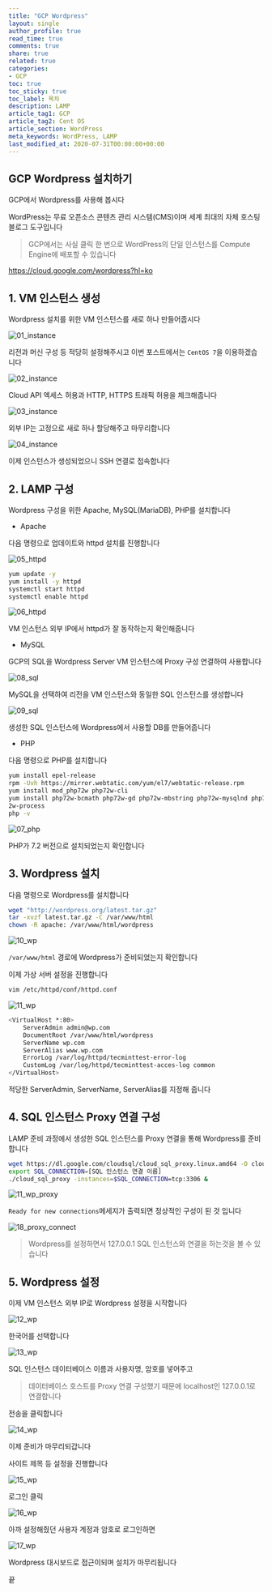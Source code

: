 ```yaml
---
title: "GCP Wordpress"
layout: single
author_profile: true
read_time: true
comments: true
share: true
related: true
categories:
- GCP
toc: true
toc_sticky: true
toc_label: 목차
description: LAMP
article_tag1: GCP
article_tag2: Cent OS
article_section: WordPress
meta_keywords: WordPress, LAMP
last_modified_at: 2020-07-31T00:00:00+00:00
---
```

## GCP Wordpress 설치하기

GCP에서 Wordpress를 사용해 봅시다

WordPress는 무료 오픈소스 콘텐츠 관리 시스템(CMS)이며 세계 최대의 자체 호스팅 블로그 도구입니다

> GCP에서는 사실 클릭 한 번으로 WordPress의 단일 인스턴스를 Compute Engine에 배포할 수 있습니다

<https://cloud.google.com/wordpress?hl=ko>

## 1. VM 인스턴스 생성

Wordpress 설치를 위한 VM 인스턴스를 새로 하나 만들어줍시다

![01_instance](https://user-images.githubusercontent.com/51220344/89009617-dbae6680-d347-11ea-9d0c-0fecc12609ce.PNG)

리전과 머신 구성 등 적당히 설정해주시고 이번 포스트에서는 `CentOS 7`을 이용하겠습니다

![02_instance](https://user-images.githubusercontent.com/51220344/89009725-26c87980-d348-11ea-802f-09710d21bc66.PNG)

Cloud API 엑세스 허용과 HTTP, HTTPS 트래픽 허용을 체크해줍니다

![03_instance](https://user-images.githubusercontent.com/51220344/89009756-3cd63a00-d348-11ea-870c-81631ff93c7e.PNG)

외부 IP는 고정으로 새로 하나 할당해주고 마무리합니다

![04_instance](https://user-images.githubusercontent.com/51220344/89009784-4cee1980-d348-11ea-8be1-cbd3ce6e2fc9.PNG)

이제 인스턴스가 생성되었으니 SSH 연결로 접속합니다

## 2. LAMP 구성

Wordpress 구성을 위한 Apache, MySQL(MariaDB), PHP를 설치합니다

- Apache

다음 명령으로 업데이트와 httpd 설치를 진행합니다

![05_httpd](https://user-images.githubusercontent.com/51220344/89009836-68592480-d348-11ea-864e-692524bc73b3.PNG)

~~~bash
yum update -y
yum install -y httpd
systemctl start httpd
systemctl enable httpd
~~~

![06_httpd](https://user-images.githubusercontent.com/51220344/89010046-d30a6000-d348-11ea-924c-a3c950a278cc.PNG)

VM 인스턴스 외부 IP에서 httpd가 잘 동작하는지 확인해줍니다

- MySQL

GCP의 SQL을 Wordpress Server VM 인스턴스에 Proxy 구성 연결하여 사용합니다

![08_sql](https://user-images.githubusercontent.com/51220344/89010398-7d828300-d349-11ea-9bdf-bf6d4060df7a.PNG)

MySQL을 선택하여 리전을 VM 인스턴스와 동일한 SQL 인스턴스를 생성합니다

![09_sql](https://user-images.githubusercontent.com/51220344/89010471-9854f780-d349-11ea-8f7f-21b2a95a3ae9.PNG)

생성한 SQL 인스턴스에 Wordpress에서 사용할 DB를 만들어줍니다

- PHP

다음 명령으로 PHP를 설치합니다

~~~bash
yum install epel-release
rpm -Uvh https://mirror.webtatic.com/yum/el7/webtatic-release.rpm
yum install mod_php72w php72w-cli
yum install php72w-bcmath php72w-gd php72w-mbstring php72w-mysqlnd php72w-pear php72w-xml php72w-xmlrpc php7
2w-process
php -v
~~~

![07_php](https://user-images.githubusercontent.com/51220344/89010160-03ea9500-d349-11ea-8ded-bd23b30204e3.PNG)

PHP가 7.2 버전으로 설치되었는지 확인합니다

## 3. Wordpress 설치

다음 명령으로 Wordpress를 설치합니다

~~~bash
wget "http://wordpress.org/latest.tar.gz"
tar -xvzf latest.tar.gz -C /var/www/html
chown -R apache: /var/www/html/wordpress
~~~

![10_wp](https://user-images.githubusercontent.com/51220344/89010532-bb7fa700-d349-11ea-8fbb-afd178b5fb57.PNG)

`/var/www/html` 경로에 Wordpress가 준비되었는지 확인합니다

이제 가상 서버 설정을 진행합니다

~~~bash
vim /etc/httpd/conf/httpd.conf
~~~

![11_wp](https://user-images.githubusercontent.com/51220344/89010650-feda1580-d349-11ea-8309-d8491c1ffc93.PNG)

~~~bash
<VirtualHost *:80>
	ServerAdmin admin@wp.com
	DocumentRoot /var/www/html/wordpress
	ServerName wp.com
	ServerAlias www.wp.com
	ErrorLog /var/log/httpd/tecminttest-error-log
	CustomLog /var/log/httpd/tecminttest-acces-log common
</VirtualHost>
~~~

적당한 ServerAdmin, ServerName, ServerAlias를 지정해 줍니다

## 4. SQL 인스턴스 Proxy 연결 구성

LAMP 준비 과정에서 생성한 SQL 인스턴스를 Proxy 연결을 통해 Wordpress를 준비합니다

~~~bash
wget https://dl.google.com/cloudsql/cloud_sql_proxy.linux.amd64 -O cloud_sql_proxy && chmod +x cloud_sql_proxy
export SQL_CONNECTION=[SQL 인스턴스 연결 이름]
./cloud_sql_proxy -instances=$SQL_CONNECTION=tcp:3306 &
~~~

![11_wp_proxy](https://user-images.githubusercontent.com/51220344/89010831-4e204600-d34a-11ea-8569-da9da9c0a4b5.PNG)

`Ready for new connections`메세지가 출력되면 정상적인 구성이 된 것 입니다

![18_proxy_connect](https://user-images.githubusercontent.com/51220344/89011491-6349a480-d34b-11ea-8ef0-19929557b55b.PNG)

> Wordpress를 설정하면서 127.0.0.1 SQL 인스턴스와 연결을 하는것을 볼 수 있습니다

## 5. Wordpress 설정

이제 VM 인스턴스 외부 IP로 Wordpress 설정을 시작합니다

![12_wp](https://user-images.githubusercontent.com/51220344/89011130-d7377d00-d34a-11ea-8667-6977efe57967.PNG)

한국어를 선택합니다

![13_wp](https://user-images.githubusercontent.com/51220344/89011199-ed453d80-d34a-11ea-922d-1b784b90e429.PNG)

SQL 인스턴스 데이터베이스 이름과 사용자명, 암호를 넣어주고

> 데이터베이스 호스트를 Proxy 연결 구성했기 때문에 localhost인 127.0.0.1로 연결합니다

전송을 클릭합니다

![14_wp](https://user-images.githubusercontent.com/51220344/89011288-11088380-d34b-11ea-87ac-b12d83bc808a.PNG)

이제 준비가 마무리되갑니다

사이트 제목 등 설정을 진행합니다

![15_wp](https://user-images.githubusercontent.com/51220344/89011319-21206300-d34b-11ea-9654-f1507124d356.PNG)

로그인 클릭

![16_wp](https://user-images.githubusercontent.com/51220344/89011341-29789e00-d34b-11ea-9899-f8309a25385f.PNG)

아까 설정해줬던 사용자 계정과 암호로 로그인하면

![17_wp](https://user-images.githubusercontent.com/51220344/89011443-4e6d1100-d34b-11ea-87e0-ceb4ed5290e2.PNG)

Wordpress 대시보드로 접근이되며 설치가 마무리됩니다

끝